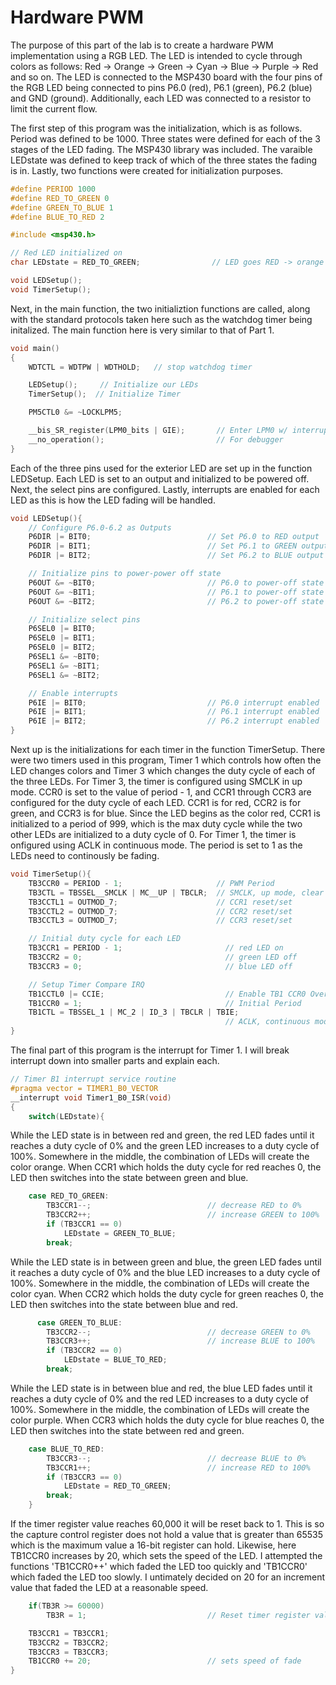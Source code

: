 # Hardware PWM
The purpose of this part of the lab is to create a hardware PWM implementation using a RGB LED. The LED is intended to cycle through colors as follows: Red -> Orange -> Green -> Cyan -> Blue -> Purple -> Red and so on. The LED is connected to the MSP430 board with the four pins of the RGB LED being connected to pins P6.0 (red), P6.1 (green), P6.2 (blue) and GND (ground). Additionally, each LED was connected to a resistor to limit the current flow.

The first step of this program was the initialization, which is as follows. Period was defined to be 1000. Three states were defined for each of the 3 stages of the LED fading. The MSP430 library was included. The varaible LEDstate was defined to keep track of which of the three states the fading is in. Lastly, two functions were created for initialization purposes.
```c
#define PERIOD 1000
#define RED_TO_GREEN 0
#define GREEN_TO_BLUE 1
#define BLUE_TO_RED 2

#include <msp430.h>

// Red LED initialized on
char LEDstate = RED_TO_GREEN;                // LED goes RED -> orange -> GREEN -> cyan -> BLUE -> purple -> RED ...

void LEDSetup();
void TimerSetup();
```

Next, in the main function, the two initializtion functions are called, along with the standard protocols taken here such as the watchdog timer being initalized. The main function here is very similar to that of Part 1.
```c
void main()
{
    WDTCTL = WDTPW | WDTHOLD;   // stop watchdog timer

    LEDSetup();     // Initialize our LEDs
    TimerSetup();  // Initialize Timer

    PM5CTL0 &= ~LOCKLPM5;

    __bis_SR_register(LPM0_bits | GIE);       // Enter LPM0 w/ interrupt
    __no_operation();                         // For debugger
}
```

Each of the three pins used for the exterior LED are set up in the function LEDSetup. Each LED is set to an output and initialized to be powered off. Next, the select pins are configured. Lastly, interrupts are enabled for each LED as this is how the LED fading will be handled.
```c
void LEDSetup(){
    // Configure P6.0-6.2 as Outputs
    P6DIR |= BIT0;                          // Set P6.0 to RED output
    P6DIR |= BIT1;                          // Set P6.1 to GREEN output
    P6DIR |= BIT2;                          // Set P6.2 to BLUE output

    // Initialize pins to power-power off state
    P6OUT &= ~BIT0;                         // P6.0 to power-off state
    P6OUT &= ~BIT1;                         // P6.1 to power-off state
    P6OUT &= ~BIT2;                         // P6.2 to power-off state

    // Initialize select pins
    P6SEL0 |= BIT0;
    P6SEL0 |= BIT1;
    P6SEL0 |= BIT2;
    P6SEL1 &= ~BIT0;
    P6SEL1 &= ~BIT1;
    P6SEL1 &= ~BIT2;

    // Enable interrupts
    P6IE |= BIT0;                           // P6.0 interrupt enabled
    P6IE |= BIT1;                           // P6.1 interrupt enabled
    P6IE |= BIT2;                           // P6.2 interrupt enabled
}
```

Next up is the initializations for each timer in the function TimerSetup. There were two timers used in this program, Timer 1 which controls how often the LED changes colors and Timer 3 which changes the duty cycle of each of the three LEDs. For Timer 3, the timer is configured using SMCLK in up mode. CCR0 is set to the value of period - 1, and CCR1 through CCR3 are configured for the duty cycle of each LED. CCR1 is for red, CCR2 is for green, and CCR3 is for blue. Since the LED begins as the color red, CCR1 is initialized to a period of 999, which is the max duty cycle while the two other LEDs are initialized to a duty cycle of 0. For Timer 1, the timer is onfigured using ACLK in continuous mode. The period is set to 1 as the LEDs need to continously be fading.
```c
void TimerSetup(){
    TB3CCR0 = PERIOD - 1;                     // PWM Period
    TB3CTL = TBSSEL__SMCLK | MC__UP | TBCLR;  // SMCLK, up mode, clear TBR
    TB3CCTL1 = OUTMOD_7;                      // CCR1 reset/set
    TB3CCTL2 = OUTMOD_7;                      // CCR2 reset/set
    TB3CCTL3 = OUTMOD_7;                      // CCR3 reset/set

    // Initial duty cycle for each LED
    TB3CCR1 = PERIOD - 1;                       // red LED on
    TB3CCR2 = 0;                                // green LED off
    TB3CCR3 = 0;                                // blue LED off

    // Setup Timer Compare IRQ
    TB1CCTL0 |= CCIE;                           // Enable TB1 CCR0 Overflow IRQ
    TB1CCR0 = 1;                                // Initial Period
    TB1CTL = TBSSEL_1 | MC_2 | ID_3 | TBCLR | TBIE;
                                                // ACLK, continuous mode, /8, clear TBR, enable interrupt
}
```

The final part of this program is the interrupt for Timer 1. I will break interrupt down into smaller parts and explain each.
```c
// Timer B1 interrupt service routine
#pragma vector = TIMER1_B0_VECTOR
__interrupt void Timer1_B0_ISR(void)
{
    switch(LEDstate){
```
While the LED state is in between red and green, the red LED fades until it reaches a duty cycle of 0% and the green LED increases to a duty cycle of 100%. Somewhere in the middle, the combination of LEDs will create the color orange. When CCR1 which holds the duty cycle for red reaches 0, the LED then switches into the state between green and blue.
```c
    case RED_TO_GREEN:
        TB3CCR1--;                          // decrease RED to 0%
        TB3CCR2++;                          // increase GREEN to 100%
        if (TB3CCR1 == 0)
            LEDstate = GREEN_TO_BLUE;
        break;
```
While the LED state is in between green and blue, the green LED fades until it reaches a duty cycle of 0% and the blue LED increases to a duty cycle of 100%. Somewhere in the middle, the combination of LEDs will create the color cyan. When CCR2 which holds the duty cycle for green reaches 0, the LED then switches into the state between blue and red.
```c
      case GREEN_TO_BLUE:
        TB3CCR2--;                          // decrease GREEN to 0%
        TB3CCR3++;                          // increase BLUE to 100%
        if (TB3CCR2 == 0)
            LEDstate = BLUE_TO_RED;
        break;
```
While the LED state is in between blue and red, the blue LED fades until it reaches a duty cycle of 0% and the red LED increases to a duty cycle of 100%. Somewhere in the middle, the combination of LEDs will create the color purple. When CCR3 which holds the duty cycle for blue reaches 0, the LED then switches into the state between red and green.
```c
    case BLUE_TO_RED:
        TB3CCR3--;                          // decrease BLUE to 0%
        TB3CCR1++;                          // increase RED to 100%
        if (TB3CCR3 == 0)
            LEDstate = RED_TO_GREEN;
        break;
    }
```
If the timer register value reaches 60,000 it will be reset back to 1. This is so the capture control register does not hold a value that is greater than 65535 which is the maximum value a 16-bit register can hold. Likewise, here TB1CCR0 increases by 20, which sets the speed of the LED. I attempted the functions 'TB1CCR0++' which faded the LED too quickly and 'TB1CCR0' which faded the LED too slowly. I untimately decided on 20 for an increment value that faded the LED at a reasonable speed.
```c
    if(TB3R >= 60000)
        TB3R = 1;                           // Reset timer register value to not go over 65535

    TB3CCR1 = TB3CCR1;
    TB3CCR2 = TB3CCR2;
    TB3CCR3 = TB3CCR3;
    TB1CCR0 += 20;                          // sets speed of fade
}
```

